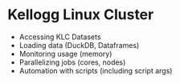 # Kellogg Linux Cluster

- Accessing KLC Datasets
- Loading data (DuckDB, Dataframes)
- Monitoring usage (memory)
- Parallelizing jobs (cores, nodes)
- Automation with scripts (including script args)
